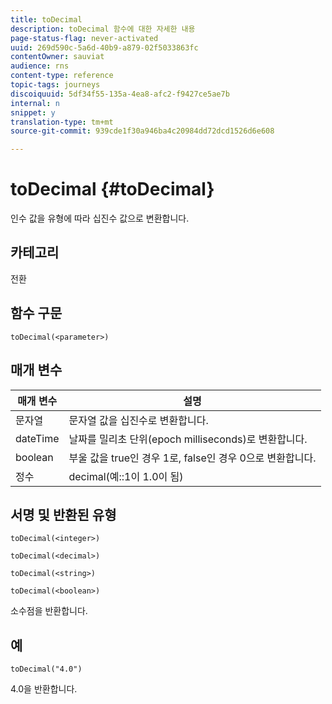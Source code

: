 ```yaml
---
title: toDecimal
description: toDecimal 함수에 대한 자세한 내용
page-status-flag: never-activated
uuid: 269d590c-5a6d-40b9-a879-02f5033863fc
contentOwner: sauviat
audience: rns
content-type: reference
topic-tags: journeys
discoiquuid: 5df34f55-135a-4ea8-afc2-f9427ce5ae7b
internal: n
snippet: y
translation-type: tm+mt
source-git-commit: 939cde1f30a946ba4c20984dd72dcd1526d6e608

---
```



# toDecimal {#toDecimal}

인수 값을 유형에 따라 십진수 값으로 변환합니다.

## 카테고리

전환

## 함수 구문

`toDecimal(<parameter>)`

## 매개 변수

| 매개 변수 | 설명 |
|--- |--- |
| 문자열 | 문자열 값을 십진수로 변환합니다. |
| dateTime | 날짜를 밀리초 단위(epoch milliseconds)로 변환합니다. |
| boolean | 부울 값을 true인 경우 1로, false인 경우 0으로 변환합니다. |
| 정수 | decimal(예::1이 1.0이 됨) |

## 서명 및 반환된 유형

`toDecimal(<integer>)`

`toDecimal(<decimal>)`

`toDecimal(<string>)`

`toDecimal(<boolean>)`

소수점을 반환합니다.

## 예

`toDecimal("4.0")`

4.0을 반환합니다.
